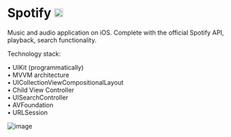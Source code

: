 # Spotify <img src="https://github.com/Harnashevich/Spotify/assets/84876109/51c3b8b7-11e2-4fed-aafe-74def9c0c206" width="20" height="20">

Music and audio application on iOS. Complete with the official Spotify API, playback, search functionality.

Technology stack:

• UIKit (programmatically)<br />
• MVVM architecture<br />
• UICollectionViewCompositionalLayout<br />
• Child View Controller<br />
• UISearchController<br />
• AVFoundation<br />
• URLSession<br />

![image](https://github.com/Harnashevich/Spotify/assets/84876109/fd49b9ea-7a3d-434d-8d4c-1556d6fafdb7)
